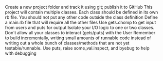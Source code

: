 Create a new project folder and track it using git; publish it to GitHub
This project will contain multiple classes. Each class should be defined in its own rb file. You should not put any other code outside the class definition
Define a main.rb file that will require all the other files
Use gets.chomp to get input from users and puts for output
Isolate your I/O logic to one or two classes. Don't allow all your classes to interact (gets/puts) with the User
Remember to build incrementally, writing small amounts of runnable code instead of writing out a whole bunch of classes/methods that are not yet testable/runnable.
Use puts, raise some_val.inspect, and byebug to help with debugging